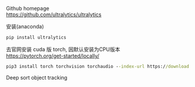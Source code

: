 Github homepage   
https://github.com/ultralytics/ultralytics


安装(anaconda)
```cmd
pip install ultralytics
```

去官网安装 cuda 版 torch, 因默认安装为CPU版本   
https://pytorch.org/get-started/locally/

```cmd
pip3 install torch torchvision torchaudio --index-url https://download.pytorch.org/whl/cu118
```

Deep sort object tracking